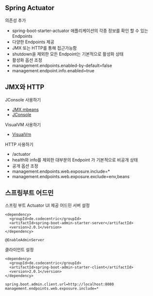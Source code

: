## Spring Actuator 
의존성 추가
- spring-boot-starter-actuator
애플리케이션의 각종 정보를 확인 할 수 있는 Endpoints
- 다양한 Endpoints 제공
- JMX 또는 HTTP를 통해 접근가능함
- shutdown을 제외한 모든 Endpoint는 기본적으로 활성화 상태
- 활성화 옵션 조정
 - management.endpoints.enabled-by-default=false
 - management.endpoint.info.enabled=true

## JMX와 HTTP
JConsole 사용하기
- [JMX mbeans](https://docs.oracle.com/javase/tutorial/jmx/mbeans/)
- [JConsole](https://docs.oracle.com/javase/7/docs/technotes/guides/management/jconsole.html)

VisualVM 사용하기
- [VisualVm](https://visualvm.github.io/download.html)

HTTP 사용하기
- /actuator
- health와 info를 제외한 대부분의 Endpoint 가 기본적으로 비공개 상태
- 공개 옵션 조정
 - management.endpoints.web.exposure.include=*
 - management.endpoints.web.exposure.exclude=env,beans
 
 ## 스프링부트 어드민
 스프링 부트 Actuator UI 제공
 어드민 서버 설정
 ~~~
 <dependency>
   <groupId>de.codecentric</groupId>
   <artifactId>spring-boot-admin-starter-server</artifactId>
   <version>2.0.1</version>
 </dependency>
 
 @EnableAdminServer
 ~~~
 
 클라이언트 설정
 ~~~
 <dependency>
   <groupId>de.codecentric</groupId>
   <artifactId>spring-boot-admin-starter-client</artifactId>
   <version>2.0.1</version>
 </dependency>
 
 spring.boot.admin.client.url=http://localhost:8080
 management.endpoints.web.exposure.include=*
 ~~~
